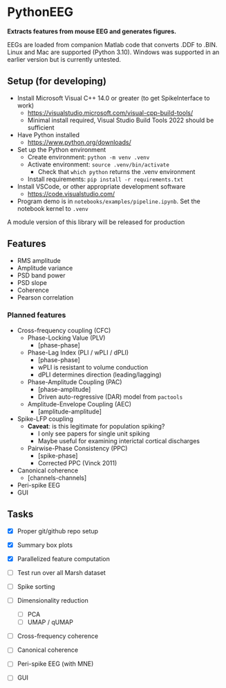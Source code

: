# PythonEEG

**Extracts features from mouse EEG and generates figures.**

EEGs are loaded from companion Matlab code that converts .DDF to .BIN. Linux and Mac are supported (Python 3.10). Windows was supported in an earlier version but is currently untested.

## Setup (for developing)

- Install Microsoft Visual C++ 14.0 or greater (to get SpikeInterface to work)
  - https://visualstudio.microsoft.com/visual-cpp-build-tools/
  - Minimal install required, Visual Studio Build Tools 2022 should be sufficient
- Have Python installed
  - https://www.python.org/downloads/
- Set up the Python environment
  - Create environment: `python -m venv .venv`
  - Activate environment: `source .venv/bin/activate`
    - Check that `which python` returns the .venv environment
  - Install requirements: `pip install -r requirements.txt`
- Install VSCode, or other appropriate development software
  - https://code.visualstudio.com/
- Program demo is in `notebooks/examples/pipeline.ipynb`. Set the notebook kernel to `.venv`

A module version of this library will be released for production

## Features

- RMS amplitude
- Amplitude variance
- PSD band power
- PSD slope
- Coherence
- Pearson correlation

### Planned features
- Cross-frequency coupling (CFC)
  - Phase-Locking Value (PLV)
    - [phase-phase]
  - Phase-Lag Index (PLI / wPLI / dPLI)
    - [phase-phase]
    - wPLI is resistant to volume conduction
    - dPLI determines direction (leading/lagging)
  - Phase-Amplitude Coupling (PAC)
    - [phase-amplitude]
    - Driven auto-regressive (DAR) model from `pactools`
  - Amplitude-Envelope Coupling (AEC)
    - [amplitude-amplitude]
- Spike-LFP coupling
  - **Caveat**: is this legitimate for population spiking?
    - I only see papers for single unit spiking
    - Maybe useful for examining interictal cortical discharges
  - Pairwise-Phase Consistency (PPC)
    - [spike-phase]
    - Corrected PPC (Vinck 2011)
- Canonical coherence
  - [channels-channels]
- Peri-spike EEG
- GUI

## Tasks

- [x] Proper git/github repo setup
- [x] Summary box plots
- [x] Parallelized feature computation
- [ ] Test run over all Marsh dataset
- [ ] Spike sorting
- [ ] Dimensionality reduction
  - [ ] PCA
  - [ ] UMAP / qUMAP
- [ ] Cross-frequency coherence
- [ ] Canonical coherence
- [ ] Peri-spike EEG (with MNE)
- [ ] GUI

